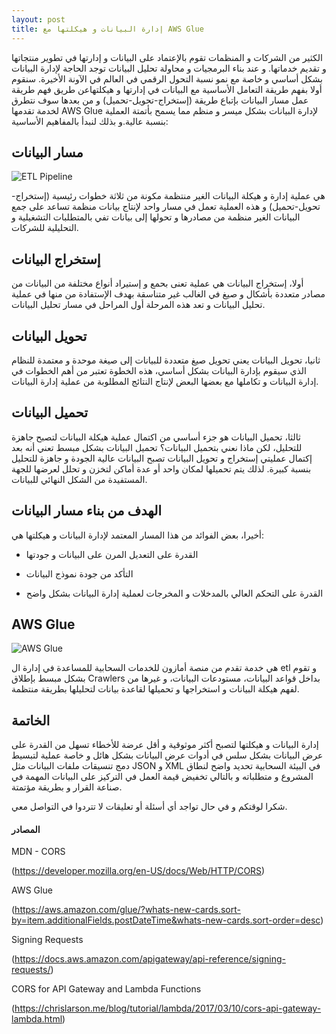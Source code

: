 ```yaml
---
layout: post
title: إدارة البيانات و هيكلتها مع AWS Glue
---
```


الكثير من الشركات و المنظمات تقوم بالإعتماد على البيانات و إدارتها في تطوير منتجاتها و تقديم خدماتها. و عند بناء البرمجيات و محاولة تحليل البيانات توجد الحاجة لإدارة البيانات بشكل أساسي و خاصة مع نمو نسبة التحول الرقمي في العالم في الآونة الأخيرة. سنقوم أولا بفهم طريقة التعامل الأساسية مع البيانات في إدارتها و هيكلتهاعن طريق فهم طريقة عمل مسار البيانات بإتباع طريقة (إستخراج-تحويل-تحميل) و من بعدها سوف نتطرق لخدمة تقدمها AWS Glue لإدارة البيانات بشكل ميسر و منظم مما يسمح بأتمتة العملية بنسبة عالية.و بذلك لنبدأ بالمفاهيم الأساسية:


## مسار البيانات
![ETL Pipeline](https://panoply.io/uploads/etl-1.png "https://panoply.io/uploads/etl-1.png")

هي عملية إدارة و هيكلة البيانات الغير منتظمة مكونة من ثلاثة خطوات رئيسية (إستخراج-تحويل-تحميل) و هذه العملية تعمل في مسار واحد لإنتاج بيانات منظمة تساعد على جمع البيانات الغير منظمة من مصادرها و تحولها إلى بيانات تفي بالمتطلبات التشغيلية و التحليلية للشركات.

## إستخراج البيانات

أولا، إستخراج البيانات هي عملية تعنى بحمع و إستيراد أنواع مختلفة من البيانات من مصادر متعددة بأشكال و صيغ في الغالب غير متناسقة بهدف الإستفادة من منها في عملية تحليل البيانات و تعد هذه المرحلة أول المراحل في مسار تحليل البيانات.

## تحويل البيانات

ثانيا، تحويل البيانات يعني تحويل صيغ متعددة للبيانات إلى صيغة موحدة و معتمدة للنظام الذي سيقوم بإدارة البيانات بشكل أساسي، هذه الخطوة تعتبر من أهم الخطوات في إدارة البيانات و تكاملها مع بعضها البعض لإنتاج النتائج المطلوبة من عملية إدارة البيانات.


## تحميل البيانات

ثالثا، تحميل البيانات هو جزء أساسي من اكتمال عملية هيكلة البيانات لتصبح جاهزة للتحليل، لكن ماذا نعني بتحميل البيانات؟ تحميل البيانات بشكل مبسط تعني أنه بعد إكتمال عمليتي إستخراج و تحويل البيانات تصبح البيانات عالية الجودة و جاهزة للتحليل بنسبة كبيرة. لذلك يتم تحميلها لمكان واحد أو عدة أماكن لتخزن و تحلل لعرضها للجهة المستفيدة من الشكل النهائي للبيانات.


## الهدف من بناء مسار البيانات

أخيرا، بعض الفوائد من هذا المسار المعتمد لإدارة البيانات و هيكلتها هي:

- القدرة على التعديل المرن على البيانات و جودتها

- التأكد من جودة نموذج البيانات

- القدرة على التحكم العالي بالمدخلات و المخرجات لعملية إدارة البيانات بشكل واضح


## AWS Glue
![AWS Glue](https://img.stackshare.io/service/8906/AWS-Glue_4x.png "https://img.stackshare.io/service/8906/AWS-Glue_4x.png")

هي خدمة تقدم من منصة أمازون للخدمات السحابية للمساعدة في إدارة ال etl و تقوم بشكل مبسط بإطلاق Crawlers بداخل قواعد البيانات، مستودعات البيانات، و غيرها من لفهم هيكلة البيانات و استخراجها و تحميلها لقاعدة بيانات لتحليلها بطريقة منتظمة.

## الخاتمة

إدارة البيانات و هيكلتها لتصبح أكثر موثوقية و أقل عرضة للأخطاء تسهل من القدرة على عرض البيانات بشكل سلس في أدوات عرض البيانات بشكل هائل و خاصة عملية لتبسيط دمج تنسيقات ملفات البيانات مثل JSON و XML في البيئة السحابية
تحديد واضح لنطاق المشروع و متطلباته و بالتالي تخفيض قيمة العمل في التركيز على البيانات المهمة في صناعة القرار و بطريقة مؤتمتة. 



شكرا لوقتكم و في حال تواجد أي أسئلة أو تعليقات لا تتردوا في التواصل معي.

#### المصادر

MDN - CORS 

(<https://developer.mozilla.org/en-US/docs/Web/HTTP/CORS>)

AWS Glue

(<https://aws.amazon.com/glue/?whats-new-cards.sort-by=item.additionalFields.postDateTime&whats-new-cards.sort-order=desc>)

Signing Requests 

(<https://docs.aws.amazon.com/apigateway/api-reference/signing-requests/>)

CORS for API Gateway and Lambda Functions 

(<https://chrislarson.me/blog/tutorial/lambda/2017/03/10/cors-api-gateway-lambda.html>)